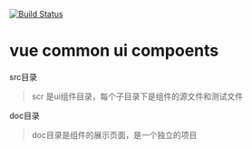 [![Build Status](https://travis-ci.org/1451417401/Vue-cui.svg?branch=master)](https://travis-ci.org/1451417401/Vue-cui)

vue common ui compoents
=========================


src目录
>scr 是ui组件目录，每个子目录下是组件的源文件和测试文件




doc目录
>doc目录是组件的展示页面，是一个独立的项目